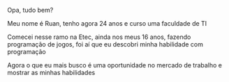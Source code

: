 Opa, tudo bem?

Meu nome é Ruan, tenho agora 24 anos e curso uma faculdade de TI

Comecei nesse ramo na Etec, ainda nos meus 16 anos, fazendo programação de jogos, foi aí que eu descobri minha habilidade com programação

Agora o que eu mais busco é uma oportunidade no mercado de trabalho e mostrar as minhas habilidades
